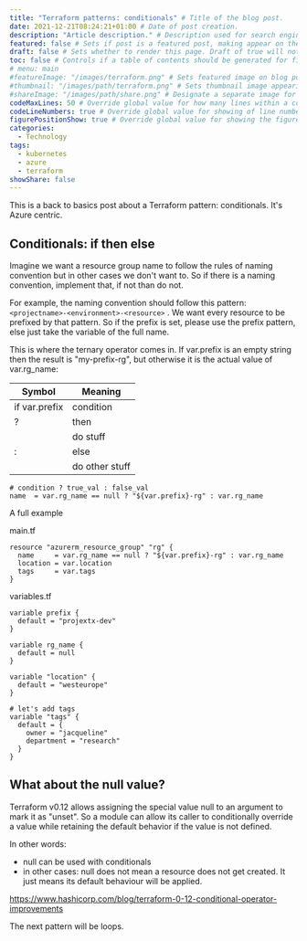 ```yaml
---
title: "Terraform patterns: conditionals" # Title of the blog post.
date: 2021-12-21T08:24:21+01:00 # Date of post creation.
description: "Article description." # Description used for search engine.
featured: false # Sets if post is a featured post, making appear on the home page side bar.
draft: false # Sets whether to render this page. Draft of true will not be rendered.
toc: false # Controls if a table of contents should be generated for first-level links automatically.
# menu: main
#featureImage: "/images/terraform.png" # Sets featured image on blog post.
#thumbnail: "/images/path/terraform.png" # Sets thumbnail image appearing inside card on homepage.
#shareImage: "/images/path/share.png" # Designate a separate image for social media sharing.
codeMaxLines: 50 # Override global value for how many lines within a code block before auto-collapsing.
codeLineNumbers: true # Override global value for showing of line numbers within code block.
figurePositionShow: true # Override global value for showing the figure label.
categories:
  - Technology
tags:
  - kubernetes
  - azure
  - terraform
showShare: false
---
```


This is a back to basics post about a Terraform pattern: conditionals.
It's Azure centric.

## Conditionals: if then else

Imagine we want a resource group name to follow the rules of naming convention but in other cases we don't want to.
So if there is a naming convention, implement that, if not than do not.

For example, the naming convention should follow this pattern: `<projectname>-<environment>-<resource>` .
We want every resource to be prefixed by that pattern. So if the prefix is set, please use the prefix pattern, else just take the variable of the full name.

This is where the ternary operator comes in.
If var.prefix is an empty string then the result is "my-prefix-rg", but otherwise it is the actual value of var.rg_name:


| Symbol        | Meaning        |
|---------------|----------------|
| if var.prefix | condition      |
| ?             | then           |
|               | do stuff       |
| :             | else           |
|               | do other stuff |


```
# condition ? true_val : false_val
name  = var.rg_name == null ? "${var.prefix}-rg" : var.rg_name
```

A full example


main.tf
```
resource "azurerm_resource_group" "rg" {
  name     = var.rg_name == null ? "${var.prefix}-rg" : var.rg_name
  location = var.location
  tags     = var.tags
}
```

variables.tf
```
variable prefix {
  default = "projextx-dev"
}

variable rg_name {
  default = null
}

variable "location" {
  default = "westeurope"
}

# let's add tags
variable "tags" {
  default = {
    owner = "jacqueline"
    department = "research"
  }
}
```

## What about the null value?

Terraform v0.12 allows assigning the special value null to an argument to mark it as "unset". So a module can allow its caller to conditionally override a value while retaining the default behavior if the value is not defined.

In other words:
* null can be used with conditionals
* in other cases: null does not mean a resource does not get created. It just means its default behaviour will be applied.

https://www.hashicorp.com/blog/terraform-0-12-conditional-operator-improvements

The next pattern will be loops.


